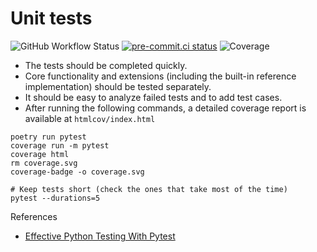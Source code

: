 # Unit tests

![GitHub Workflow Status](https://img.shields.io/github/actions/workflow/status/CoLRev-Ecosystem/colrev/tests.yml)
[![pre-commit.ci status](https://results.pre-commit.ci/badge/github/CoLRev-Ecosystem/colrev/main.svg)](https://results.pre-commit.ci/latest/github/CoLRev-Ecosystem/colrev/main)
![Coverage](https://raw.githubusercontent.com/CoLRev-Ecosystem/colrev/main/coverage.svg)

- The tests should be completed quickly.
- Core functionality and extensions (including the built-in reference implementation) should be tested separately.
- It should be easy to analyze failed tests and to add test cases.
- After running the following commands, a detailed coverage report is available at ``htmlcov/index.html``

```
poetry run pytest
coverage run -m pytest
coverage html
rm coverage.svg
coverage-badge -o coverage.svg

# Keep tests short (check the ones that take most of the time)
pytest --durations=5
```

References

- [Effective Python Testing With Pytest](https://realpython.com/pytest-python-testing/)
